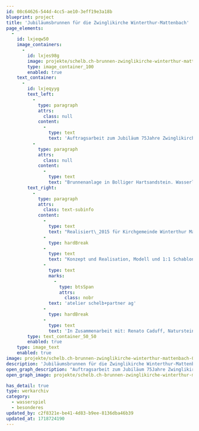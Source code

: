 ```yaml
---
id: 08c64626-544d-4cc5-ae10-3eff19e3a18b
blueprint: project
title: 'Jubiläumsbrunnen für die Zwinglikirche Winterthur-Mattenbach'
page_elements:
  -
    id: lxjeqw50
    image_containers:
      -
        id: lxjes98g
        image: projekte/schelb.ch-brunnen-zwinglikirche-winterthur-mattenbach-0.jpg
        type: image_container_100
        enabled: true
    text_container:
      -
        id: lxjeqyyg
        text_left:
          -
            type: paragraph
            attrs:
              class: null
            content:
              -
                type: text
                text: 'Auftragsarbeit zum Jubiläum 75Jahre Zwinglikirche'
          -
            type: paragraph
            attrs:
              class: null
            content:
              -
                type: text
                text: "Brunnenanlage in Bolliger Hartsandstein. Wasserläufe und Becken mit Mäandern, Wirbelstrasse, gegenläufiger Spirale.\_Freistehender Zulauf in Edelstahl"
        text_right:
          -
            type: paragraph
            attrs:
              class: text-subinfo
            content:
              -
                type: text
                text: "Realisiert\_2015 für Kirchgemeinde Winterthur Mattenbach"
              -
                type: hardBreak
              -
                type: text
                text: "Konzept und Realisation, Modell und 1:1 Schablonen: F. Schelb,\_"
              -
                type: text
                marks:
                  -
                    type: btsSpan
                    attrs:
                      class: nobr
                text: 'atelier schelb+partner ag'
              -
                type: hardBreak
              -
                type: text
                text: 'In Zusammenarbeit mit: Renato Caduff, Natursteinzentrum Müller Hinwil'
        type: text_container_50_50
        enabled: true
    type: image_text
    enabled: true
image: projekte/schelb.ch-brunnen-zwinglikirche-winterthur-mattenbach-0.jpg
description: 'Jubiläumsbrunnen für die Zwinglikirche Winterthur-Mattenbach'
open_graph_description: "Auftragsarbeit zum Jubiläum 75Jahre Zwinglikirche. Brunnenanlage in Bolliger Hartsandstein. Wasserläufe und Becken mit Mäandern, Wirbelstrasse, gegenläufiger Spirale.\_Freistehender Zulauf in Edelstahl"
open_graph_image: projekte/schelb.ch-brunnen-zwinglikirche-winterthur-mattenbach-0.jpg

has_detail: true
type: werkarchiv
category:
  - wasserspiel
  - besonderes
updated_by: c2f8321e-be41-4d83-b9ee-8136dba46b39
updated_at: 1718724190
---
```

